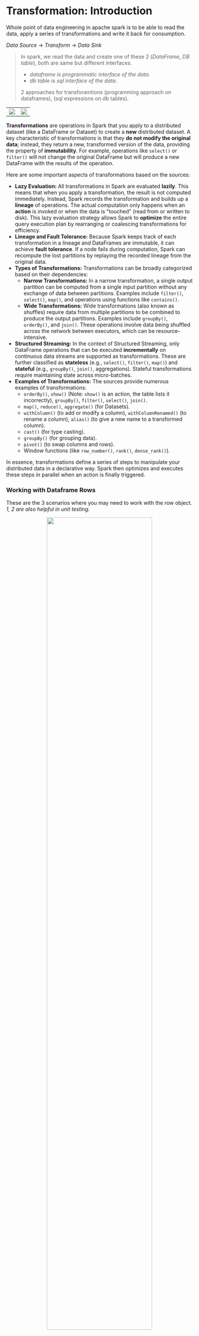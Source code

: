 # Transformation: Introduction

Whole point of data engineering in apache spark is to be able to read the data, apply a series of transformations and write it back for consumption.

_Data Source_ $\to$ _Transform_ $\to$ _Data Sink_

> In spark, we read the data and create one of these 2 (_DataFrame_, _DB table_), both are same but different interfaces.
>
> - _dataframe is programmatic interface of the data._
> - _db table is sql interface of the data._
>
> 2 approaches for transforamtions (programming approach on dataframes), (sql expressions on db tables).

<table>
    <tr>
        <td>
            <img src="https://github.com/user-attachments/assets/ffab40ae-2aca-4115-8518-6cc92fea58c6">
        </td>
        <td>
            <img src="https://github.com/user-attachments/assets/6376f5d1-a79d-4792-8938-68405294530e">
        </td>
    </tr>
</table>

**Transformations** are operations in Spark that you apply to a distributed dataset (like a DataFrame or Dataset) to create a **new** distributed dataset. A key characteristic of transformations is that they **do not modify the original data**; instead, they return a new, transformed version of the data, providing the property of **immutability**. For example, operations like `select()` or `filter()` will not change the original DataFrame but will produce a new DataFrame with the results of the operation.

Here are some important aspects of transformations based on the sources:

- **Lazy Evaluation:** All transformations in Spark are evaluated **lazily**. This means that when you apply a transformation, the result is not computed immediately. Instead, Spark records the transformation and builds up a **lineage** of operations. The actual computation only happens when an **action** is invoked or when the data is "touched" (read from or written to disk). This lazy evaluation strategy allows Spark to **optimize** the entire query execution plan by rearranging or coalescing transformations for efficiency.
- **Lineage and Fault Tolerance:** Because Spark keeps track of each transformation in a lineage and DataFrames are immutable, it can achieve **fault tolerance**. If a node fails during computation, Spark can recompute the lost partitions by replaying the recorded lineage from the original data.
- **Types of Transformations:** Transformations can be broadly categorized based on their dependencies:
  - **Narrow Transformations:** In a narrow transformation, a single output partition can be computed from a single input partition without any exchange of data between partitions. Examples include `filter()`, `select()`, `map()`, and operations using functions like `contains()`.
  - **Wide Transformations:** Wide transformations (also known as shuffles) require data from multiple partitions to be combined to produce the output partitions. Examples include `groupBy()`, `orderBy()`, and `join()`. These operations involve data being shuffled across the network between executors, which can be resource-intensive.
- **Structured Streaming:** In the context of Structured Streaming, only DataFrame operations that can be executed **incrementally** on continuous data streams are supported as transformations. These are further classified as **stateless** (e.g., `select()`, `filter()`, `map()`) and **stateful** (e.g., `groupBy()`, `join()`, aggregations). Stateful transformations require maintaining state across micro-batches.
- **Examples of Transformations:** The sources provide numerous examples of transformations:
  - `orderBy()`, `show()` (Note: `show()` is an action, the table lists it incorrectly), `groupBy()`, `filter()`, `select()`, `join()`.
  - `map()`, `reduce()`, `aggregate()` (for Datasets).
  - `withColumn()` (to add or modify a column), `withColumnRenamed()` (to rename a column), `alias()` (to give a new name to a transformed column).
  - `cast()` (for type casting).
  - `groupBy()` (for grouping data).
  - `pivot()` (to swap columns and rows).
  - Window functions (like `row_number()`, `rank()`, `dense_rank()`).

In essence, transformations define a series of steps to manipulate your distributed data in a declarative way. Spark then optimizes and executes these steps in parallel when an action is finally triggered.

### Working with Dataframe Rows

These are the 3 scenarios where you may need to work with the row object. _1, 2 are also helpful in unit testing._

<p align="center">
    <img src="https://github.com/user-attachments/assets/dedaaca1-6bc3-443d-9990-9cbefd4db71c" width="75%">
</p>

- In PySpark, a **row** is represented by a `Row` object from the `pyspark.sql` module.
  > Conceptually, a row in a Spark DataFrame is similar to a row in a relational database table. It's an ordered collection of values, where each value corresponds to a column in the DataFrame. Rows within a DataFrame can contain columns of the same or different data types (e.g., integer, string, array, map).

**1. Creating Rows:**

You can explicitly create `Row` objects in PySpark:

```python
from pyspark.sql import Row

# Creating a Row object
person = Row(name="Alice", age=30, city="New York")
print(person)
```

You can access elements within a `Row` object by their index (0-based) or by the field name if the `Row` was created with named fields:

```python
print(person)  # Access by index
print(person.name) # Access by field name
```

Furthermore, you can create DataFrames from a list of `Row` objects, often used for quick interactivity or testing:

```python
from pyspark.sql.types import StructType, StructField, StringType, IntegerType

schema = StructType([
    StructField("name", StringType(), True),
    StructField("age", IntegerType(), True),
    StructField("city", StringType(), True)
])

data = [
    Row("Bob", 25, "Los Angeles"),
    Row("Charlie", 35, "Chicago")
]

df = spark.createDataFrame(data, schema)
df.show()
```

**2. Rows as Part of DataFrames:**

A DataFrame in PySpark is essentially a distributed collection of `Row` objects, organized under a schema that defines the names and data types of each column. When you perform operations on a DataFrame, you are often working with these underlying rows, either individually or in groups. In Scala, the DataFrame is type-aliased to `Dataset[Row]`, emphasizing this structure.

**3. Operations Involving Rows:**

While you don't typically iterate over rows in a PySpark DataFrame in the same way you might with a Pandas DataFrame (due to Spark's distributed nature), many DataFrame operations implicitly work with rows to achieve data transformation and analysis.

- **Filtering Rows:** The `where()` or `filter()` methods allow you to select rows that satisfy a given condition:

  ```python
  ca_count_mnm_df = (mnm_df
      .select("State", "Color", "Count")
      .where(mnm_df.State == "CA") # Filtering rows where State is "CA"
      .groupBy("State", "Color")
      .agg(count("Count").alias("Total"))
      .orderBy("Total", ascending=False))
  ca_count_mnm_df.show(n=10, truncate=False)
  ```

  In the above example, `.where(mnm_df.State == "CA")` filters the DataFrame to include only those rows where the value in the "State" column is equal to "CA".

- **Selecting Columns (Projections):** While focused on columns, the `select()` method determines which fields from each row are included in the resulting DataFrame:

  ```python
  selected_df = mnm_df.select("State", "Color") # Each row in selected_df will only have "State" and "Color" fields
  selected_df.show(5)
  ```

- **Adding Columns:** The `withColumn()` method adds a new column to the DataFrame. This operation affects each row by adding a new field with a computed or constant value:

  ```python
  from pyspark.sql.functions import expr

  foo2 = (foo.withColumn(
             "status",
             expr("CASE WHEN delay <= 10 THEN 'On-time' ELSE 'Delayed' END")
          ))
  foo2.show()
  ```

  Here, a new column "status" is added to each row based on the value of the "delay" column.

- **Modifying Column Values:** `withColumn()` can also be used to modify the values of an existing column for each row based on some transformation. You can achieve this by using the same column name as the first argument to `withColumn()`.

- **Dropping Columns:** The `drop()` method removes specified columns from the DataFrame, effectively reducing the number of fields in each row of the new DataFrame:

  ```python
  foo3 = foo2.drop("delay") # The "delay" field will be removed from each row in foo3
  foo3.show()
  ```

- **Renaming Columns:** The `withColumnRenamed()` method changes the name of a column, thus changing the name of a field in each row:

  ```python
  foo4 = foo3.withColumnRenamed("status", "flight_status") # The "status" field in each row is now "flight_status"
  foo4.show()
  ```

- **Sorting Rows:** The `sort()` or `orderBy()` methods reorder the rows in the DataFrame based on the values in one or more columns:

  ```python
  df.sort(col("age").desc()).show() # Rows are ordered by the "age" field in descending order
  ```

- **Grouping and Aggregation:** The `groupBy()` method groups rows that have the same values in specified columns. Subsequently, aggregation functions (like `count()`, `sum()`, `avg()`, etc.) are applied to these groups of rows to compute summary statistics:

  ```python
  grouped_df = mnm_df.groupBy("State", "Color").agg(count("Count").alias("Total"))
  grouped_df.show()
  ```

  Here, rows with the same "State" and "Color" are grouped together, and then the `count()` aggregation function is applied to the "Count" column within each group.

- **User-Defined Functions (UDFs):** UDFs allow you to apply custom logic to each row (or individual column values within each row). You can register Python functions as UDFs to perform row-level transformations:

  ```python
  from pyspark.sql.functions import udf
  from pyspark.sql.types import StringType

  def categorize_age(age):
      if age < 18:
          return "Minor"
      elif age < 65:
          return "Adult"
      else:
          return "Senior"

  categorize_age_udf = udf(categorize_age, StringType())
  df_with_category = df.withColumn("age_category", categorize_age_udf(df["age"]))
  df_with_category.show()
  ```

  In this example, the `categorize_age` function is applied to the "age" column of each row to create a new "age_category" column. For better performance in many scenarios, consider using Pandas UDFs (vectorized UDFs) which operate on batches of rows.

- **Higher-Order Functions:** When dealing with array or map columns within rows, Spark provides higher-order functions like `transform()`, `filter()`, `exists()`, and `reduce()` to operate on the elements of these complex data types within each row.

- **Window Functions:** Window functions perform calculations across a set of DataFrame rows that are related to the current row. They are useful for tasks like calculating running totals, ranks, or moving averages based on the ordering and partitioning of rows.

- **Actions on DataFrames:** Actions like `show()`, `collect()`, `foreach()`, and writing data to external storage trigger the execution of the DataFrame's lineage and involve processing the rows. `collect()` brings all the rows to the driver's memory (use with caution on large datasets), while `foreach()` allows you to apply a function to each row.

  ```python
  for row in df.collect():
      print(row)

  def process_row(row):
      # Perform some operation on each row
      print(f"Name: {row.name}, Age: {row.age}")

  # This will execute on the driver
  # df.foreach(process_row) # Use with caution, operations happen on the driver

  # This will execute on the executors
  # df.rdd.foreach(process_row)
  ```

> Understand that most DataFrame transformations in Spark are **lazy**. They define a series of operations that will be performed, but the actual computation on the rows happens only when an action is triggered.

> Code example
>
> - [_code_](code/01-DataFrameRows/DataFrameRows.py)
> - [_code_](code/01-DataFrameRows/DataFrameRows_Test.py) for _test case_

#### 3 Scenarios when we directly work with row objects

- manually creating rows and dataframe. (_already discussed_)
- collecting dataframe rows to the driver. (_already discussed_)
- _work with an individual row in spark transformation._

Spark dataframe offers many transformation functions. We use these methods when dataframe has schema, if we don't have proper schema for dataframe (not having column structure).

<p align="center">
    <img src="https://github.com/user-attachments/assets/c753b633-04c7-4ce7-b542-31ba87064c32" width="75%">
</p>

We need an extra step to create a column structure and then transformation. Work with row only and transform it into a column structure.

- see code [link](code/02-DataFrameRows2/LogFileDemo.py)

## Working with Dataframe Columns

working with a dataframe requires clear answer to questions lke:

1. What is a Column and how to reference it?
2. How to create column expressions.

<p align="center">
    <img src="https://github.com/user-attachments/assets/5a24f9b8-b3c4-465f-9e29-61bc983fc501" width="75%">
</p>

```python
airlineDF: DataFrame = (
    spark.read.format("csv")
    .option("inferSchema", "true")
    .option("header", "true")
    .load("data/sample.csv")
)

# using column strings
airlineTrimDF: DataFrame = airlineDF.select("Origin", "Dest", "Distance").limit(10)  # noqa: E501

airlineTrimDF.show(10)
logger.info(airlineTrimDF.collect())

# using columns objects (many ways)
# - column, col, <df>.<column>
airlineTrimDF.select(column("Origin"), col("Dest"), airlineTrimDF.Distance).show(10)
```

##### How to create column expressions?

2 ways:

- string expressions or SQL expressions

  ```python
  # string expressions or SQL expressions
  airlinesDFCol: DataFrame = airlinesDF.select("Origin", "Dest", "Distance", "Year", "Month", "DayofMonth")

  airlinesDFCol.show(10)

  # airlinesDF.select("Origin", "Dest", "Distance", "to_date(concat(Year, Month, DayofMonth), 'yyyyMMdd') as FlightDate").show(10)

  # shows error: selet method accepts column strings, column object and not column expressions
  # expr(): convert an expression to a column object

  from pyspark.sql.functions import expr

  columnExprDF: DataFrame = airlinesDF.select("Origin", "Dest", "Distance", expr("to_date(concat(Year, Month, DayofMonth), 'yyyyMMdd') as FlightDate"))

  columnExprDF.show(10)
  ```

- column object expressions

  ```python
  # use column objects and build expression, avoid using strings and apply column objects and functions

  # airlinesDF.select("Origin", "Dest", "Distance", expr("to_date(concat(Year, Month, DayofMonth), 'yyyyMMdd') as flightDate")).show(10)
  from pyspark.sql.functions import to_date, concat

  airlinesDFColObjDF: DataFrame = airlinesDF.select("Origin", "Dest", "Distance", to_date(concat("Year", "Month", "DayofMonth"), 'yyyyMMdd').alias("FlightDate"))

  airlinesDFColObjDF.show(10)
  ```

> ### 3 docs links
>
> - [dataframe](https://spark.apache.org/docs/latest/api/python/reference/pyspark.sql/api/pyspark.sql.DataFrame.html)
> - [column](https://spark.apache.org/docs/latest/api/python/reference/pyspark.sql/api/pyspark.sql.Column.html)
> - [built-in functions](https://spark.apache.org/docs/latest/api/python/reference/pyspark.sql/functions.html)

## Creating and Using UDFs

spark allows to create UDF and use them in these 2 types of expressions (_above_).

- string expressions or SQL expressions
- column object expressions

we already learnt to refer dataframe columns, applying some maths and using
built-in functions. However, spark also allows to create UDFs (User-Defined
Functions) and use them in the above 2 types of expressions.

```python
def parse_gender(gender: str) -> str:
    # Male, Female, Unknown
    female_pattern = r"^f$|f.m|w.m"  # f, f*m*, w*m*
    male_pattern = r"^m$|ma|m.l"  # m, ma*, m*l*

    if re.search(female_pattern, gender.lower()):
        return "Female"
    elif re.search(male_pattern, gender.lower()):
        return "Male"
    else:
        return "Unknown"
```

- **how to use this UDF?**
  - _create an expression and use it._

#### Column Object Expression

```python
gender_udf = udf(parse_gender, StringType())

logger.info(msg="Catalog Entry:")
[logger.info(f) for f in spark.catalog.listFunctions() if "parse_gender" in f.name]  # noqa: E501

# survey_df2 = survey_df.withColumn("Gender", parse_gender("Gender"))
survey_df2 = survey_df.withColumn("Gender", gender_udf("Gender"))
```

- `withColumn()` transformation allows to transform a single column without impacting other columns in the dataframe. It takess _2 arguments_: `column_name`, `column_expression`
  - we can't simply use a function in a column object expression, we need to
    register our custom function to the driver and make it a UDF.
  - `udf()` to register the python function using the name of the local python function. Return type: optional, default is `StringType()`.
  - `udf()` will register it and return a reference to the registered UDF.

> this way is to register your function as a dataframe UDF. This will not
> register the UDF in the catalog. It will only create UDF and serialize the
> function to the executor.

> If you want to use the function in a dataframe column object expression, then
> you must register it as a UDF using `udf()` (_above example_).

- 3 step process to use a UDF:
  - create your function
  - register it as a UDF and get the reference
    > function is registered in spark session, driver will serialize and send
    > this function to the executors. Executors can run this function.
  - finally, use your function in expression.

#### String/SQL Expression

The registration process is different, we need to register it as a SQL function
and it should go to the catalog. That's done using `spark.udf.register()` _(2
arguments: `function_name`, `signature_of_function`)_.

> this way is to register as a SQL function. This will also create a entry
> in the catalog.

> If you want to use the function in a SQL expression, then you must register
> it like this.

```python
spark.udf.register("parse_gender_udf", parse_gender, StringType())

logger.info(msg="Catalog Entry:")
[logger.info(f) for f in spark.catalog.listFunctions() if "parse_gender" in f.name]

survey_df3 = survey_df.withColumn(
    "Gender",
    expr("parse_gender_udf(Gender)"),
)
```

> see [_code_](code/04-UDFs/ExampleUDF.py) for full code example with logs.

### Miscellaneous Transformations

- see notebook [_here_](code/05-MisTransformations/MiscTransformatinos.ipynb)
